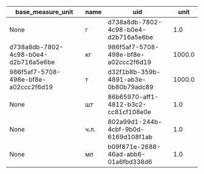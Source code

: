 |base_measure_unit|name|uid|unit|
|-----------------|----|---|----|
|None|г|d738a8db-7802-4c98-b0e4-d2b716a5e6be|1.0|
|d738a8db-7802-4c98-b0e4-d2b716a5e6be|кг|986f5af7-5708-498e-bf8e-a02ccc2f6d19|1000.0|
|986f5af7-5708-498e-bf8e-a02ccc2f6d19|т|d32f1b8b-359b-4891-ab3e-0b80b79adc89|1000.0|
|None|шт|86b65970-aff1-4812-b3c2-cc81cf108e0e|1.0|
|None|ч.л.|802a99d1-244b-4cbf-9b0d-6169d108f1ab|1.0|
|None|мл|b09f871e-2688-46ad-abb6-01a6fbd338d6|1.0|
